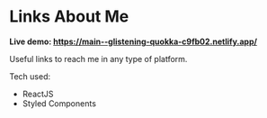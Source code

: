 # Links About Me

<b>Live demo: https://main--glistening-quokka-c9fb02.netlify.app/ </b>

Useful links to reach me in any type of platform. 

Tech used: 
<ul>
  <li>ReactJS</li>
  <li>Styled Components</li>


